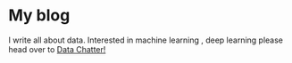 # My blog

I write all about data. Interested in machine learning , deep learning please head over to [Data Chatter!](https://poonamvligade.github.io/) 
